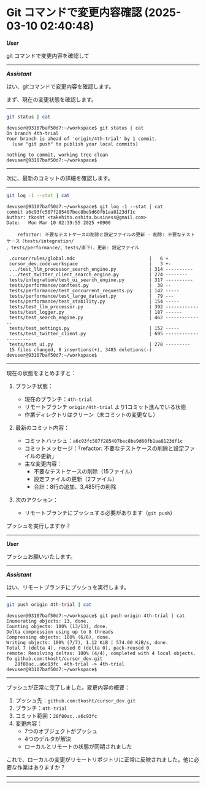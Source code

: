 <!-- Generated by SpecStory -->

# Git コマンドで変更内容確認 (2025-03-10 02:40:48)

_**User**_

git コマンドで変更内容を確認して

---

_**Assistant**_

はい、gitコマンドで変更内容を確認します。

まず、現在の変更状態を確認します。


---

```bash
git status | cat
```

```
devuser@93107baf50d7:~/workspace$ git status | cat
On branch 4th-trial
Your branch is ahead of 'origin/4th-trial' by 1 commit.
  (use "git push" to publish your local commits)

nothing to commit, working tree clean
devuser@93107baf50d7:~/workspace$
```

---

次に、最新のコミットの詳細を確認します。


---

```bash
git log -1 --stat | cat
```

```
devuser@93107baf50d7:~/workspace$ git log -1 --stat | cat
commit a6c93fc587f285407bec8be9d60fb1aa8123df1c
Author: tkosht <takehito.oshita.business@gmail.com>
Date:   Mon Mar 10 02:39:55 2025 +0900

    refactor: 不要なテストケースの削除と設定ファイルの更新 - 削除: 不要なテストケース（tests/integration/
、tests/performance/、tests/直下）、更新: 設定ファイル

 .cursor/rules/global.mdc                           |   6 +
 cursor_dev.code-workspace                          |   3 +-
 .../test_llm_processor_search_engine.py            | 314 ----------
 .../test_twitter_client_search_engine.py           | 274 --------
 tests/integration/test_ui_search_engine.py         | 317 ----------
 tests/performance/conftest.py                      |  38 --
 tests/performance/test_concurrent_requests.py      | 142 -----
 tests/performance/test_large_dataset.py            |  79 ---
 tests/performance/test_stability.py                | 154 -----
 tests/test_llm_processor.py                        | 392 ------------
 tests/test_logger.py                               | 187 ------
 tests/test_search_engine.py                        | 462 --------------
 tests/test_settings.py                             | 152 -----
 tests/test_twitter_client.py                       | 695 ---------------------
 tests/test_ui.py                                   | 278 ---------
 15 files changed, 8 insertions(+), 3485 deletions(-)
devuser@93107baf50d7:~/workspace$
```

---

現在の状態をまとめますと：

1. ブランチ状態：
   - 現在のブランチ：`4th-trial`
   - リモートブランチ `origin/4th-trial` より1コミット進んでいる状態
   - 作業ディレクトリはクリーン（未コミットの変更なし）

2. 最新のコミット内容：
   - コミットハッシュ：`a6c93fc587f285407bec8be9d60fb1aa8123df1c`
   - コミットメッセージ：「refactor: 不要なテストケースの削除と設定ファイルの更新」
   - 主な変更内容：
     - 不要なテストケースの削除（15ファイル）
     - 設定ファイルの更新（2ファイル）
     - 合計：8行の追加、3,485行の削除

3. 次のアクション：
   - リモートブランチにプッシュする必要があります（`git push`）

プッシュを実行しますか？

---

_**User**_

プッシュお願いいたします。

---

_**Assistant**_

はい、リモートブランチにプッシュを実行します。



---

```bash
git push origin 4th-trial | cat
```

```
devuser@93107baf50d7:~/workspace$ git push origin 4th-trial | cat
Enumerating objects: 13, done.
Counting objects: 100% (13/13), done.
Delta compression using up to 8 threads
Compressing objects: 100% (6/6), done.
Writing objects: 100% (7/7), 1.12 KiB | 574.00 KiB/s, done.
Total 7 (delta 4), reused 0 (delta 0), pack-reused 0
remote: Resolving deltas: 100% (4/4), completed with 4 local objects.
To github.com:tkosht/cursor_dev.git
   28f80ac..a6c93fc  4th-trial -> 4th-trial
devuser@93107baf50d7:~/workspace$
```

---

プッシュが正常に完了しました。変更内容の概要：

1. プッシュ先：`github.com:tkosht/cursor_dev.git`
2. ブランチ：`4th-trial`
3. コミット範囲：`28f80ac..a6c93fc`
4. 変更内容：
   - 7つのオブジェクトがプッシュ
   - 4つのデルタが解決
   - ローカルとリモートの状態が同期されました

これで、ローカルの変更がリモートリポジトリに正常に反映されました。他に必要な作業はありますか？

---



---

